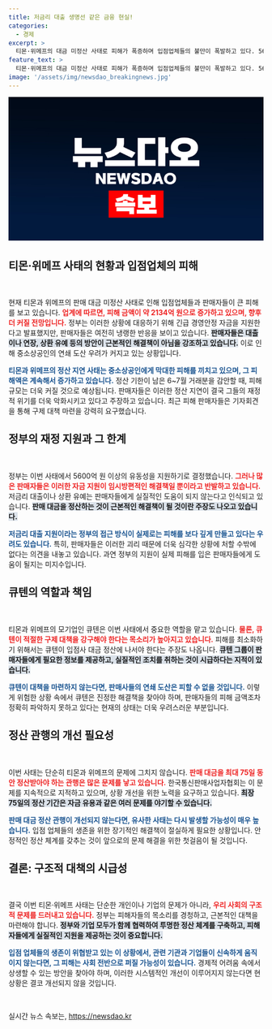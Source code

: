```yaml
---
title: 저금리 대출 생명선 같은 금융 현실!
categories:
  - 경제
excerpt: >
  티몬·위메프의 대금 미정산 사태로 피해가 폭증하며 입점업체들의 불만이 폭발하고 있다. 5600억 원 지원에도 판매자들은 근본적인 해결책을 요구하며 긴급 기자회견을 열었다. 정부와 큐텐의 즉각적인 대응이 시급하다.
feature_text: >
  티몬·위메프의 대금 미정산 사태로 피해가 폭증하며 입점업체들의 불만이 폭발하고 있다. 5600억 원 지원에도 판매자들은 근본적인 해결책을 요구하며 긴급 기자회견을 열었다. 정부와 큐텐의 즉각적인 대응이 시급하다.
image: '/assets/img/newsdao_breakingnews.jpg'
---
```


<p><img src="/assets/img/newsdao_breakingnews.jpg" alt="bookingtag 속보" /></p>

<h2 data-ke-size="size26">티몬·위메프 사태의 현황과 입점업체의 피해</h2>

<p data-ke-size="size16">&nbsp;</p>

<p>현재 티몬과 위메프의 판매 대금 미정산 사태로 인해 입점업체들과 판매자들이 큰 피해를 보고 있습니다. <b><span style="color: #ee2323;">업계에 따르면, 피해 금액이 약 2134억 원으로 증가하고 있으며, 향후 더 커질 전망입니다.</span></b> 정부는 이러한 상황에 대응하기 위해 긴급 경영안정 자금을 지원한다고 발표했지만, 판매자들은 여전히 냉랭한 반응을 보이고 있습니다. <b><span style="background-color: #21538527;">판매자들은 대출이나 연장, 상환 유예 등의 방안이 근본적인 해결책이 아님을 강조하고 있습니다.</span></b> 이로 인해 중소상공인의 연쇄 도산 우려가 커지고 있는 상황입니다. </p>

<p><b><span style="color: #1a5490;">티몬과 위메프의 정산 지연 사태는 중소상공인에게 막대한 피해를 끼치고 있으며, 그 피해액은 계속해서 증가하고 있습니다.</span></b> 정산 기한이 남은 6~7월 거래분을 감안할 때, 피해 규모는 더욱 커질 것으로 예상됩니다. 판매자들은 이러한 정산 지연이 결국 그들의 재정적 위기를 더욱 악화시키고 있다고 주장하고 있습니다. 최근 피해 판매자들은 기자회견을 통해 구제 대책 마련을 강력히 요구했습니다. </p>

<h2 data-ke-size="size26">정부의 재정 지원과 그 한계</h2>

<p data-ke-size="size16">&nbsp;</p>

<p>정부는 이번 사태에서 5600억 원 이상의 유동성을 지원하기로 결정했습니다. <b><span style="color: #ee2323;">그러나 많은 판매자들은 이러한 자금 지원이 임시방편적인 해결책일 뿐이라고 반발하고 있습니다.</span></b> 저금리 대출이나 상환 유예는 판매자들에게 실질적인 도움이 되지 않는다고 인식되고 있습니다. <b><span style="background-color: #21538527;">판매 대금을 정산하는 것이 근본적인 해결책이 될 것이란 주장도 나오고 있습니다.</span></b> </p>

<p><b><span style="color: #1a5490;">저금리 대출 지원이라는 정부의 접근 방식이 실제로는 피해를 보다 깊게 만들고 있다는 우려도 있습니다.</span></b> 특히, 판매자들은 이러한 괴리 때문에 더욱 심각한 상황에 처할 수밖에 없다는 의견을 내놓고 있습니다. 과연 정부의 지원이 실제 피해를 입은 판매자들에게 도움이 될지는 미지수입니다. </p>

<h2 data-ke-size="size26">큐텐의 역할과 책임</h2>

<p data-ke-size="size16">&nbsp;</p>

<p>티몬과 위메프의 모기업인 큐텐은 이번 사태에서 중요한 역할을 맡고 있습니다. <b><span style="color: #ee2323;">물론, 큐텐이 적절한 구제 대책을 강구해야 한다는 목소리가 높아지고 있습니다.</span></b> 피해를 최소화하기 위해서는 큐텐이 입점사 대금 정산에 나서야 한다는 주장도 나옵니다. <b><span style="background-color: #21538527;">큐텐 그룹이 판매자들에게 필요한 정보를 제공하고, 실질적인 조치를 취하는 것이 시급하다는 지적이 있습니다.</span></b> </p>

<p><b><span style="color: #1a5490;">큐텐이 대책을 마련하지 않는다면, 판매사들의 연쇄 도산은 피할 수 없을 것입니다.</span></b> 이렇게 위험한 상황 속에서 큐텐은 진정한 해결책을 찾아야 하며, 판매자들의 피해 금액조차 정확히 파악하지 못하고 있다는 현재의 상태는 더욱 우려스러운 부분입니다. </p>

<h2 data-ke-size="size26">정산 관행의 개선 필요성</h2>

<p data-ke-size="size16">&nbsp;</p>

<p>이번 사태는 단순히 티몬과 위메프의 문제에 그치지 않습니다. <b><span style="color: #ee2323;">판매 대금을 최대 75일 동안 정산받아야 하는 관행은 많은 문제를 낳고 있습니다.</span></b> 한국통신판매사업자협회는 이 문제를 지속적으로 지적하고 있으며, 상황 개선을 위한 노력을 요구하고 있습니다. <b><span style="background-color: #21538527;">최장 75일의 정산 기간은 자금 유용과 같은 여러 문제를 야기할 수 있습니다.</span></b> </p>

<p><b><span style="color: #1a5490;">판매 대금 정산 관행이 개선되지 않는다면, 유사한 사태는 다시 발생할 가능성이 매우 높습니다.</span></b> 입점 업체들의 생존을 위한 장기적인 해결책이 절실하게 필요한 상황입니다. 안정적인 정산 체계를 갖추는 것이 앞으로의 문제 해결을 위한 첫걸음이 될 것입니다. </p>

<h2 data-ke-size="size26">결론: 구조적 대책의 시급성</h2>

<p data-ke-size="size16">&nbsp;</p>

<p>결국 이번 티몬·위메프 사태는 단순한 개인이나 기업의 문제가 아니라, <b><span style="color: #ee2323;">우리 사회의 구조적 문제를 드러내고 있습니다.</span></b> 정부는 피해자들의 목소리를 경청하고, 근본적인 대책을 마련해야 합니다. <b><span style="background-color: #21538527;">정부와 기업 모두가 함께 협력하여 투명한 정산 체계를 구축하고, 피해자들에게 실질적인 지원을 제공하는 것이 중요합니다.</span></b> </p>

<p><b><span style="color: #1a5490;">입점 업체들의 생존이 위협받고 있는 이 상황에서, 관련 기관과 기업들이 신속하게 움직이지 않는다면, 그 피해는 사회 전반으로 퍼질 가능성이 있습니다.</span></b> 경제적 어려움 속에서 상생할 수 있는 방안을 찾아야 하며, 이러한 시스템적인 개선이 이루어지지 않는다면 현 상황은 결코 개선되지 않을 것입니다. </p>

<p data-ke-size="size16">&nbsp;</p>
실시간 뉴스 속보는, <a href="https://newsdao.kr" rel="dofollow">https://newsdao.kr</a>


